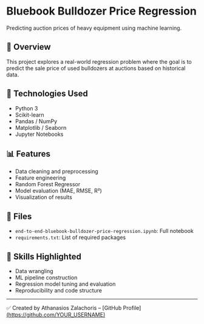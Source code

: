 # Bluebook Bulldozer Price Regression

Predicting auction prices of heavy equipment using machine learning.

## 📌 Overview
This project explores a real-world regression problem where the goal is to predict the sale price of used bulldozers at auctions based on historical data.

## 🔧 Technologies Used
- Python 3
- Scikit-learn
- Pandas / NumPy
- Matplotlib / Seaborn
- Jupyter Notebooks

## 📊 Features
- Data cleaning and preprocessing
- Feature engineering
- Random Forest Regressor
- Model evaluation (MAE, RMSE, R²)
- Visualization of results

## 📁 Files
- `end-to-end-bluebook-bulldozer-price-regression.ipynb`: Full notebook
- `requirements.txt`: List of required packages

## 🧠 Skills Highlighted
- Data wrangling
- ML pipeline construction
- Regression model tuning and evaluation
- Reproducibility and code structure

---

✅ Created by Athanasios Zalachoris – [GitHub Profile][(https://github.com/YOUR_USERNAME)](https://github.com/ThanasisZalachoris)
